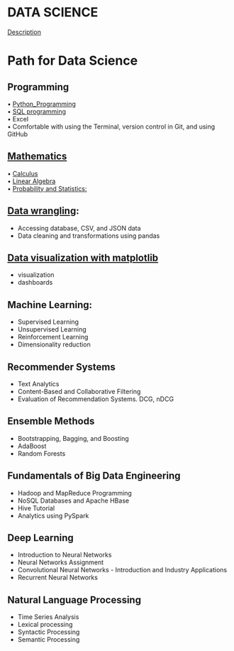 # DATA SCIENCE 
[Description](https://github.com/rjnp2/Data-Science/blob/main/Data-Science.md)

# Path for Data Science

## Programming

   • [Python_Programming](https://github.com/rjnp2/Data-Science/tree/main/tutorial/1.python) \
   • [SQL programming](https://github.com/rjnp2/Data-Science/tree/main/tutorial/2.%20Sql%20language) \
   • Excel \
   • Comfortable with using the Terminal, version control in Git, and using GitHub

## [Mathematics](https://github.com/rjnp2/Data-Science/tree/main/tutorial/3.%20Mathematics)

   • [Calculus](https://github.com/rjnp2/Data-Science/tree/main/tutorial/3.%20Mathematics/2.%20Multivariate%20Calculus) \
   • [Linear Algebra](https://github.com/rjnp2/Data-Science/tree/main/tutorial/3.%20Mathematics/1.%20linear_algebra) \
   • [Probability and Statistics:](https://github.com/rjnp2/Data-Science/tree/main/tutorial/3.%20Mathematics/3.%20Probabilities%20and%20Statistics)

## [Data wrangling](https://github.com/rjnp2/Data-Science/tree/main/tutorial/4.%20Data%20wrangling):
   - Accessing database, CSV, and JSON data
   - Data cleaning and transformations using pandas

## [Data visualization with matplotlib](https://github.com/rjnp2/Data-Science/tree/main/tutorial/5.%20Data%20visualization)
   - visualization
   - dashboards

## Machine Learning:
  - Supervised Learning
  - Unsupervised Learning
  - Reinforcement Learning
  - Dimensionality reduction

## Recommender Systems
 - Text Analytics
 - Content-Based and Collaborative Filtering
 - Evaluation of Recommendation Systems. DCG, nDCG
    
## Ensemble Methods
 - Bootstrapping, Bagging, and Boosting
 - AdaBoost
 - Random Forests

## Fundamentals of Big Data Engineering
 - Hadoop and MapReduce Programming
 - NoSQL Databases and Apache HBase
 - Hive Tutorial
 - Analytics using PySpark

## Deep Learning
   - Introduction to Neural Networks
   - Neural Networks Assignment
   - Convolutional Neural Networks - Introduction and Industry Applications
   - Recurrent Neural Networks

## Natural Language Processing
   - Time Series Analysis
   - Lexical processing
   - Syntactic Processing
   - Semantic Processing
